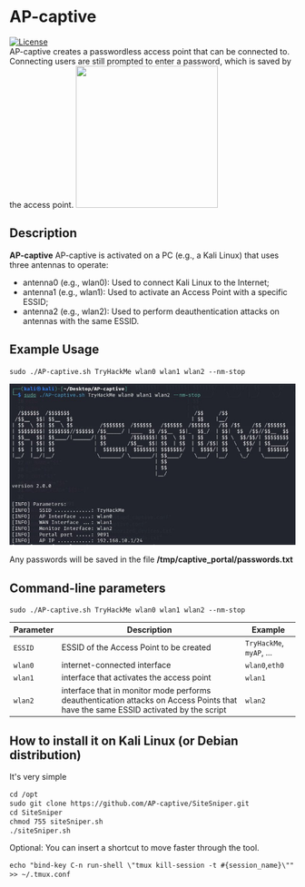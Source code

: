 # AP-captive
[![License](https://img.shields.io/badge/license-MIT-_red.svg)](https://opensource.org/licenses/MIT)  
AP-captive creates a passwordless access point that can be connected to. Connecting users are still prompted to enter a password, which is saved by the access point.
<img src="https://github.com/dokDork/AP-captive/raw/main/images/ap-captive.png" width="250" height="250">  

## Description
**AP-captive** AP-captive is activated on a PC (e.g., a Kali Linux) that uses three antennas to operate:
- antenna0 (e.g., wlan0): Used to connect Kali Linux to the Internet;
- antenna1 (e.g., wlan1): Used to activate an Access Point with a specific ESSID;
- antenna2 (e.g., wlan2): Used to perform deauthentication attacks on antennas with the same ESSID.

  
## Example Usage
 ```
sudo ./AP-captive.sh TryHackMe wlan0 wlan1 wlan2 --nm-stop
 ``` 
<img src="https://github.com/dokDork/AP-captive/raw/main/images/command.jpg">

Any passwords will be saved in the file **/tmp/captive_portal/passwords.txt**

  
## Command-line parameters
```
sudo ./AP-captive.sh TryHackMe wlan0 wlan1 wlan2 --nm-stop
```

| Parameter | Description                          | Example       |
|-----------|--------------------------------------|---------------|
| `ESSID`      | ESSID of the Access Point to be created | `TryHackMe`, `myAP`, ... |
| `wlan0`      | internet-connected interface         | `wlan0`,`eth0`           |
| `wlan1`      | interface that activates the access point         | `wlan1`          |
| `wlan2`      | interface that in monitor mode performs deauthentication attacks on Access Points that have the same ESSID activated by the script         | `wlan2`          |

  
## How to install it on Kali Linux (or Debian distribution)
It's very simple  
```
cd /opt
sudo git clone https://github.com/AP-captive/SiteSniper.git
cd SiteSniper 
chmod 755 siteSniper.sh 
./siteSniper.sh 
```
Optional: You can insert a shortcut to move faster through the tool.
```
echo "bind-key C-n run-shell \"tmux kill-session -t #{session_name}\"" >> ~/.tmux.conf
```

